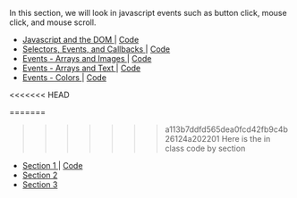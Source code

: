 In this section, we will look in javascript events such as button click, mouse click, and mouse scroll.
<ul>
<li>
    <a href="https://mathuramg.com/IMA-Low-Res-Connections-Lab/Week_02|JS_Events/2.1_JS_DOM_Inspector/index.html"
        target="_blank">
        Javascript and the DOM
    </a>
    |
    <a href="https://github.com/MathuraMG/IMA-Low-Res-Connections-Lab/tree/master/Week_02|JS_Events/2.1_JS_DOM_Inspector"
        target="_blank">
        Code
    </a>
</li>
<li>
    <a href="https://mathuramg.com/IMA-Low-Res-Connections-Lab/Week_02|JS_Events/2.2_Events/index.html"
        target="_blank">
        Selectors, Events, and Callbacks
    </a>
    |
    <a href="https://github.com/MathuraMG/IMA-Low-Res-Connections-Lab/tree/master/Week_02|JS_Events/2.2_Events"
        target="_blank">
        Code
    </a>
</li>
<li>
    <a href="https://mathuramg.com/IMA-Low-Res-Connections-Lab/Week_02|JS_Events/2.2_Events_arrays_images/index.html"
        target="_blank">
        Events - Arrays and Images
    </a>
    |
    <a href="https://github.com/MathuraMG/IMA-Low-Res-Connections-Lab/tree/master/Week_02|JS_Events/2.2_Events_arrays_images"
        target="_blank">
        Code
    </a>
</li>
<li>
    <a href="https://mathuramg.com/IMA-Low-Res-Connections-Lab/Week_02|JS_Events/2.2_Events_arrays_text/index.html"
        target="_blank">
        Events - Arrays and Text
    </a>
    |
    <a href="https://github.com/MathuraMG/IMA-Low-Res-Connections-Lab/tree/master/Week_02|JS_Events/2.2_Events_arrays_text"
        target="_blank">
        Code
    </a>
</li>
<li>
    <a href="https://mathuramg.com/IMA-Low-Res-Connections-Lab/Week_02|JS_Events/2.2_Events_color/index.html"
        target="_blank">
        Events - Colors
    </a>
    |
    <a href="https://github.com/MathuraMG/IMA-Low-Res-Connections-Lab/tree/master/Week_02|JS_Events/2.2_Events_color"
        target="_blank">
        Code
    </a>
</li>
</ul>
<<<<<<< HEAD

=======
>>>>>>> a113b7ddfd565dea0fcd42fb9c4b26124a202201
Here is the in class code by section
<ul>
<li>
    <a href="https://mathuramg.com/IMA-Low-Res-Connections-Lab/Week_02|JS_Events/In_Class_Section_1/index.html"
        target="_blank">
        Section 1
    </a>
    |
    <a href="https://github.com/MathuraMG/IMA-Low-Res-Connections-Lab/tree/master/Week_02|JS_Events/In_Class_Section_1/"
        target="_blank">
        Code
    </a>
</li>

<li>
    <a href="https://github.com/MathuraMG/IMA-Low-Res-Connections-Lab/tree/master/Week_02%7CJS_Events/In_Class/Section_2_Counter"
        target="_blank">
        Section 2
    </a>
</li>
<li>
    <a href="https://github.com/MathuraMG/IMA-Low-Res-Connections-Lab/tree/master/Week_02%7CJS_Events/In_Class/Section_3"
        target="_blank">
        Section 3
    </a>
</li>
</ul>
